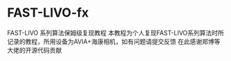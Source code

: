 # FAST-LIVO-fx
FAST-LIVO 系列算法保姆级复现教程 本教程为个人复现FAST-LIVO系列算法时所记录的教程，所用设备为AVIA+海康相机，如有问题请提交反馈
在此感谢郑博等大佬的开源代码贡献
